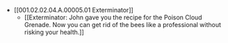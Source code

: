 - [[001.02.02.04.A.00005.01 Exterminator]]
	- [[Exterminator: John gave you the recipe for the Poison Cloud Grenade. Now you can get rid of the bees like a professional without risking your health.]]